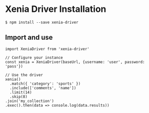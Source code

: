 # Xenia Driver Installation

```
$ npm install --save xenia-driver
```

## Import and use

```
import XeniaDriver from 'xenia-driver'

// Configure your instance
const xenia = XeniaDriver(baseUrl, {username: 'user', password: 'pass'})

// Use the driver
xenia()
  .match({ 'category': 'sports' })
  .include(['comments', 'name'])
  .limit(14)
  .skip(8)
.join('my_collection')
.exec().then(data => console.log(data.results))
```
